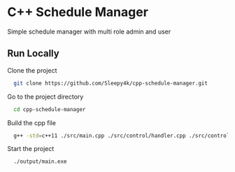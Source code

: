 # C++ Schedule Manager

Simple schedule manager with multi role admin and user

## Run Locally  

Clone the project  

~~~bash  
  git clone https://github.com/Sleepy4k/cpp-schedule-manager.git
~~~

Go to the project directory  

~~~bash  
  cd cpp-schedule-manager
~~~

Build the cpp file

~~~bash  
  g++ -std=c++11 ./src/main.cpp ./src/control/handler.cpp ./src/control/admin.cpp ./src/control/faculty.cpp -o ./output/main.exe
~~~

Start the project

~~~bash  
  ./output/main.exe
~~~
